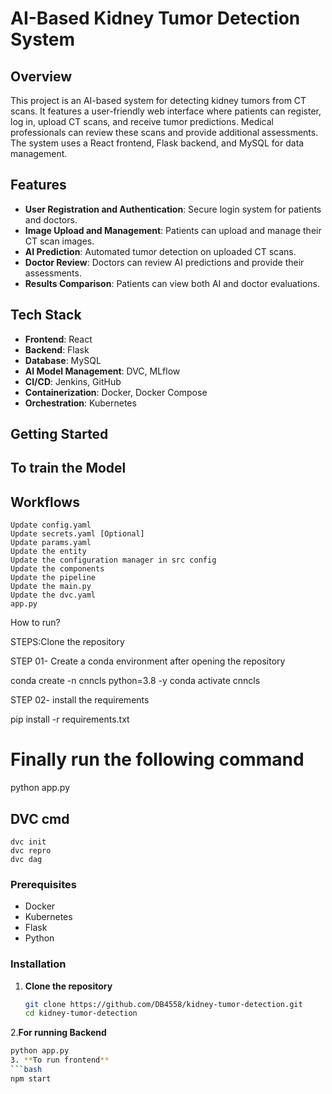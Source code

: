 # AI-Based Kidney Tumor Detection System

## Overview
This project is an AI-based system for detecting kidney tumors from CT scans. It features a user-friendly web interface where patients can register, log in, upload CT scans, and receive tumor predictions. Medical professionals can review these scans and provide additional assessments. The system uses a React frontend, Flask backend, and MySQL for data management.

## Features
- **User Registration and Authentication**: Secure login system for patients and doctors.
- **Image Upload and Management**: Patients can upload and manage their CT scan images.
- **AI Prediction**: Automated tumor detection on uploaded CT scans.
- **Doctor Review**: Doctors can review AI predictions and provide their assessments.
- **Results Comparison**: Patients can view both AI and doctor evaluations.

## Tech Stack
- **Frontend**: React
- **Backend**: Flask
- **Database**: MySQL
- **AI Model Management**: DVC, MLflow
- **CI/CD**: Jenkins, GitHub
- **Containerization**: Docker, Docker Compose
- **Orchestration**: Kubernetes

## Getting Started
## To train the Model
## Workflows

    Update config.yaml
    Update secrets.yaml [Optional]
    Update params.yaml
    Update the entity
    Update the configuration manager in src config
    Update the components
    Update the pipeline
    Update the main.py
    Update the dvc.yaml
    app.py

How to run?

STEPS:Clone the repository

STEP 01- Create a conda environment after opening the repository

conda create -n cnncls python=3.8 -y
conda activate cnncls

STEP 02- install the requirements

pip install -r requirements.txt

# Finally run the following command
python app.py

## DVC cmd

    dvc init
    dvc repro
    dvc dag


### Prerequisites
- Docker
- Kubernetes
- Flask
- Python

### Installation

1. **Clone the repository**
   ```bash
   git clone https://github.com/DB4558/kidney-tumor-detection.git
   cd kidney-tumor-detection
2.**For running Backend**
```bash
python app.py
3. **To run frontend**
```bash
npm start
